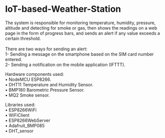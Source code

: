 # IoT-based-Weather-Station
The system is responsible for monitoring temperature, humidity, pressure, altitude and detecting for smoke or gas, then shows the readings on a web page in the form of progress bars, and sends an alert if any value exceeds a certain threshold.<br /><br />
There are two ways for sending an alert:<br />
1- Sending a message on the smartphone based on the SIM card number entered.<br />
2- Sending a notification on the mobile application (IFTTT).<br />

Hardware components used:<br />
• NodeMCU ESP8266.<br />
• DHT11 Temperature and Humidity Sensor.<br />
• BMP180 Barometric Pressure Sensor.<br />
• MQ2 Smoke sensor.<br />

Libraries used:<br />
• ESP8266WiFi<br />
• WiFiClient<br />
• ESP8266WebServer<br />
• Adafruit_BMP085<br />
• DHT_sensor<br />
